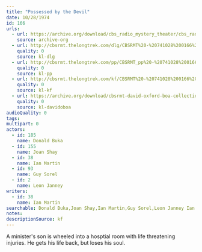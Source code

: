 ```yaml
---
title: "Possessed by the Devil"
date: 10/28/1974
id: 166
urls: 
  - url: https://archive.org/download/cbs_radio_mystery_theater/cbs_radio_mystery_theater-0151-0200.zip/cbs_radio_mystery_theater-0151-0200%2Fcbsrmt_0166_possessed_by_the_devil.mp3
    source: archive-org
  - url: http://cbsrmt.thelongtrek.com/dlg/CBSRMT%20-%20741028%200166%20Possessed%20by%20the%20Devil.mp3
    quality: 0
    source: kl-dlg
  - url: http://cbsrmt.thelongtrek.com/pp/CBSRMT_pp%20-%20741028%200166%20Possessed%20by%20the%20Devil.mp3
    quality: 0
    source: kl-pp
  - url: http://cbsrmt.thelongtrek.com/kf/CBSRMT%20-%20741028%200166%20Possessed%20By%20The%20Devil_kf.mp3
    quality: 0
    source: kl-kf
  - url: https://archive.org/download/cbsrmt-david-oxford-boa-collection/CBSRMT-741028-0166-Possessed-by-the-Devil-(64-44)_kf-{BoA}.mp3
    quality: 0
    source: kl-davidoboa
audioQuality: 0
tags: 
multipart: 0
actors:  
  - id: 185
    name: Donald Buka  
  - id: 155
    name: Joan Shay  
  - id: 38
    name: Ian Martin  
  - id: 93
    name: Guy Sorel  
  - id: 2
    name: Leon Janney
writers:  
  - id: 38
    name: Ian Martin
searchable: Donald Buka,Joan Shay,Ian Martin,Guy Sorel,Leon Janney Ian Martin
notes: 
descriptionSource: kf
---
```

A minister's son is wheeled into a hosptial room with life threatening injuries. He gets his life back, but loses his soul.